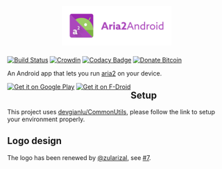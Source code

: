 <h1 align=center>
<img src="Graphics/logo/horizontal.png" width=50%>
</h1>

[![Build Status](https://travis-ci.com/devgianlu/Aria2Android.svg?branch=master)](https://travis-ci.com/devgianlu/Aria2Android)
[![Crowdin](https://badges.crowdin.net/aria2android/localized.svg)](https://crowdin.com/project/aria2android)
[![Codacy Badge](https://api.codacy.com/project/badge/Grade/d912003e65614572af2da5c2c4b71ef8)](https://www.codacy.com/manual/devgianlu/Aria2Android?utm_source=github.com&amp;utm_medium=referral&amp;utm_content=devgianlu/Aria2Android&amp;utm_campaign=Badge_Grade)
[![Donate Bitcoin](https://img.shields.io/badge/donate-bitcoin-orange.svg)](https://gianlu.xyz/donate/)

An Android app that lets you run [aria2](https://github.com/aria2/aria2) on your device.

<div style='float:left'>
<a href='https://play.google.com/store/apps/details?id=com.gianlu.aria2android&pcampaignid=MKT-Other-global-all-co-prtnr-py-PartBadge-Mar2515-1'><img alt='Get it on Google Play' src='https://play.google.com/intl/en_us/badges/images/generic/en_badge_web_generic.png' width='25%' /></a>
<a href='https://f-droid.org/app/com.gianlu.aria2android'><img src='https://f-droid.org/badge/get-it-on.png' alt='Get it on F-Droid' width='25%' /></a>
</div>

## Setup
This project uses [devgianlu/CommonUtils](https://github.com/devgianlu/CommonUtils), please follow the link to setup your environment properly.

## Logo design
The logo has been renewed by [@zularizal](https://github.com/zularizal), see [#7](https://github.com/devgianlu/Aria2Android/issues/7).
